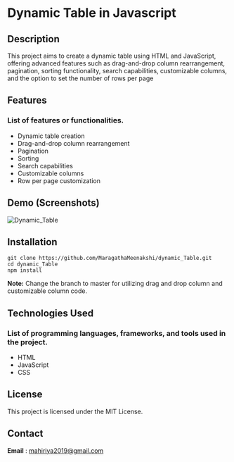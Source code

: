 # Dynamic Table in Javascript
## Description
This project aims to create a dynamic table using HTML and JavaScript, offering advanced features such as drag-and-drop column rearrangement, pagination, sorting functionality, search capabilities, customizable columns, and the option to set the number of rows per page
## Features
### List of features or functionalities.
+ Dynamic table creation
+ Drag-and-drop column rearrangement
+ Pagination
+ Sorting
+ Search capabilities
+ Customizable columns
+ Row per page customization
## Demo (Screenshots)
![Dynamic_Table](https://github.com/MaragathaMeenakshi/dynamic_Table/assets/113226919/af559dab-e78f-4b65-968a-01d8088a5181)
## Installation
```
git clone https://github.com/MaragathaMeenakshi/dynamic_Table.git
cd dynamic_Table
npm install
```
**Note:** Change the branch to master for utilizing drag and drop column and customizable column code.
## Technologies Used
### List of programming languages, frameworks, and tools used in the project.
+ HTML
+ JavaScript
+ CSS
## License
This project is licensed under the MIT License.
## Contact
**Email** : mahiriya2019@gmail.com

